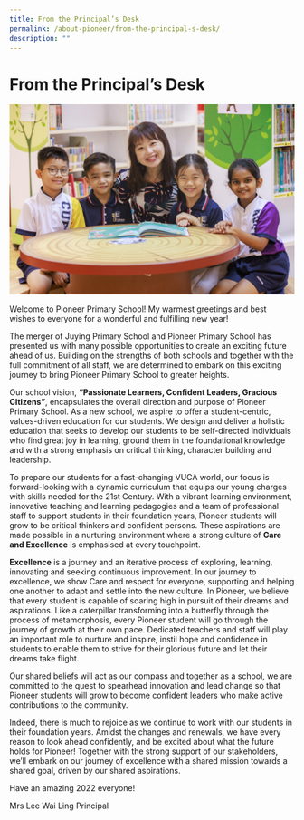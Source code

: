 ```yaml
---
title: From the Principal’s Desk
permalink: /about-pioneer/from-the-principal-s-desk/
description: ""
---
```

# From the Principal’s Desk


![](/images/PPS2021%20Photoshoot%2026%20of%2031.jpg)

Welcome to Pioneer Primary School! 
My warmest greetings and best wishes to everyone for a wonderful and fulfilling new year!
 
The merger of Juying Primary School and Pioneer Primary School has presented us with many possible opportunities to create an exciting future ahead of us.  Building on the strengths of both schools and together with the full commitment of all staff, we are determined to embark on this exciting journey to bring Pioneer Primary School to greater heights.

Our school vision, **“Passionate Learners, Confident Leaders, Gracious Citizens”**, encapsulates the overall direction and purpose of Pioneer Primary School.  As a new school, we aspire to offer a student-centric, values-driven education for our students. We design and deliver a holistic education that seeks to develop our students to be self-directed individuals who find great joy in learning, ground them in the foundational knowledge and with a strong emphasis on critical thinking, character building and leadership. 

To prepare our students for a fast-changing VUCA world, our focus is forward-looking with a dynamic curriculum that equips our young charges with skills needed for the 21st Century. With a vibrant learning environment, innovative teaching and learning pedagogies and a team of professional staff to support students in their foundation years, Pioneer students will grow to be critical thinkers and confident persons. These aspirations are made possible in a nurturing environment where a strong culture of **Care and Excellence** is emphasised at every touchpoint.

**Excellence** is a journey and an iterative process of exploring, learning, innovating and seeking continuous improvement. In our journey to excellence, we show Care and respect for everyone, supporting and helping one another to adapt and settle into the new culture.  In Pioneer, we believe that every student is capable of soaring high in pursuit of their dreams and aspirations.  Like a caterpillar transforming into a butterfly through the process of metamorphosis, every Pioneer student will go through the journey of growth at their own pace.  Dedicated teachers and staff will play an important role to nurture and inspire, instil hope and confidence in students to enable them to strive for their glorious future and let their dreams take flight.

Our shared beliefs will act as our compass and together as a school, we are committed to the quest to spearhead innovation and lead change so that Pioneer students will grow to become confident leaders who make active contributions to the community.

Indeed, there is much to rejoice as we continue to work with our students in their foundation years. Amidst the changes and renewals, we have every reason to look ahead confidently, and be excited about what the future holds for Pioneer! Together with the strong support of our stakeholders, we’ll embark on our journey of excellence with a shared mission towards a shared goal, driven by our shared aspirations.

Have an amazing 2022 everyone!
 
Mrs Lee Wai Ling
Principal